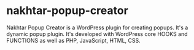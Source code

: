 # nakhtar-popup-creator
Nakhtar Popup Creator is a WordPress plugin for creating popups. It's a dynamic popup plugin. It's developed with WordPress core HOOKS and FUNCTIONS as well as PHP, JavaScript, HTML, CSS.

